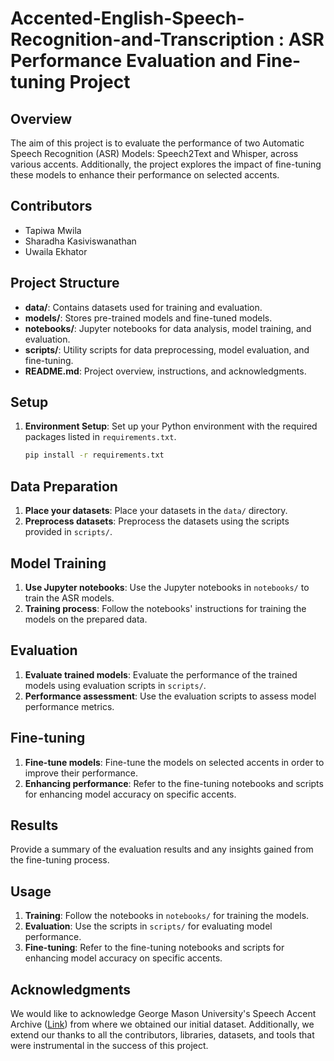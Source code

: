 # Accented-English-Speech-Recognition-and-Transcription : ASR Performance Evaluation and Fine-tuning Project

## Overview

The aim of this project is to evaluate the performance of two Automatic Speech Recognition (ASR) Models: Speech2Text and Whisper, across various accents. Additionally, the project explores the impact of fine-tuning these models to enhance their performance on selected accents.

## Contributors

- Tapiwa Mwila
- Sharadha Kasiviswanathan
- Uwaila Ekhator

## Project Structure

- **data/**: Contains datasets used for training and evaluation.
- **models/**: Stores pre-trained models and fine-tuned models.
- **notebooks/**: Jupyter notebooks for data analysis, model training, and evaluation.
- **scripts/**: Utility scripts for data preprocessing, model evaluation, and fine-tuning.
- **README.md**: Project overview, instructions, and acknowledgments.

## Setup

1. **Environment Setup**: Set up your Python environment with the required packages listed in `requirements.txt`.

   ```bash
   pip install -r requirements.txt
## Data Preparation

1. **Place your datasets**: Place your datasets in the `data/` directory.
2. **Preprocess datasets**: Preprocess the datasets using the scripts provided in `scripts/`.

## Model Training

1. **Use Jupyter notebooks**: Use the Jupyter notebooks in `notebooks/` to train the ASR models.
2. **Training process**: Follow the notebooks' instructions for training the models on the prepared data.

## Evaluation

1. **Evaluate trained models**: Evaluate the performance of the trained models using evaluation scripts in `scripts/`.
2. **Performance assessment**: Use the evaluation scripts to assess model performance metrics.

## Fine-tuning

1. **Fine-tune models**: Fine-tune the models on selected accents in order to improve their performance.
2. **Enhancing performance**: Refer to the fine-tuning notebooks and scripts for enhancing model accuracy on specific accents.

## Results

Provide a summary of the evaluation results and any insights gained from the fine-tuning process.

## Usage

1. **Training**: Follow the notebooks in `notebooks/` for training the models.
2. **Evaluation**: Use the scripts in `scripts/` for evaluating model performance.
3. **Fine-tuning**: Refer to the fine-tuning notebooks and scripts for enhancing model accuracy on specific accents.

## Acknowledgments

We would like to acknowledge George Mason University's Speech Accent Archive ([Link](https://accent.gmu.edu/)) from where we obtained our initial dataset. Additionally, we extend our thanks to all the contributors, libraries, datasets, and tools that were instrumental in the success of this project.

<!-- Mention any acknowledgments or credits for libraries, datasets, or tools used in the project. -->

